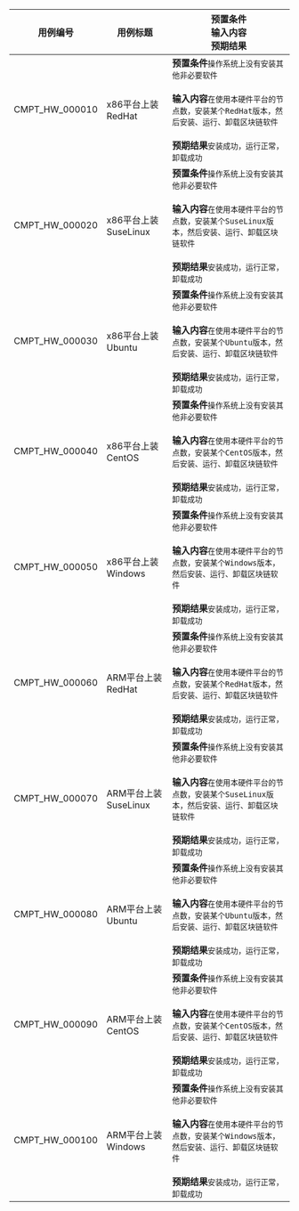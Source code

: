|用例编号|用例标题|预置条件<br>输入内容<br>预期结果|
|----------------|----------------|----------------|
|CMPT_HW_000010|x86平台上装RedHat|**预置条件**`操作系统上没有安装其他非必要软件`<br><br>**输入内容**`在使用本硬件平台的节点数，安装某个RedHat版本，然后安装、运行、卸载区块链软件`<br><br>**预期结果**`安装成功，运行正常，卸载成功`|
|CMPT_HW_000020|x86平台上装SuseLinux|**预置条件**`操作系统上没有安装其他非必要软件`<br><br>**输入内容**`在使用本硬件平台的节点数，安装某个SuseLinux版本，然后安装、运行、卸载区块链软件`<br><br>**预期结果**`安装成功，运行正常，卸载成功`|
|CMPT_HW_000030|x86平台上装Ubuntu|**预置条件**`操作系统上没有安装其他非必要软件`<br><br>**输入内容**`在使用本硬件平台的节点数，安装某个Ubuntu版本，然后安装、运行、卸载区块链软件`<br><br>**预期结果**`安装成功，运行正常，卸载成功`|
|CMPT_HW_000040|x86平台上装CentOS|**预置条件**`操作系统上没有安装其他非必要软件`<br><br>**输入内容**`在使用本硬件平台的节点数，安装某个CentOS版本，然后安装、运行、卸载区块链软件`<br><br>**预期结果**`安装成功，运行正常，卸载成功`|
|CMPT_HW_000050|x86平台上装Windows|**预置条件**`操作系统上没有安装其他非必要软件`<br><br>**输入内容**`在使用本硬件平台的节点数，安装某个Windows版本，然后安装、运行、卸载区块链软件`<br><br>**预期结果**`安装成功，运行正常，卸载成功`|
|CMPT_HW_000060|ARM平台上装RedHat|**预置条件**`操作系统上没有安装其他非必要软件`<br><br>**输入内容**`在使用本硬件平台的节点数，安装某个RedHat版本，然后安装、运行、卸载区块链软件`<br><br>**预期结果**`安装成功，运行正常，卸载成功`|
|CMPT_HW_000070|ARM平台上装SuseLinux|**预置条件**`操作系统上没有安装其他非必要软件`<br><br>**输入内容**`在使用本硬件平台的节点数，安装某个SuseLinux版本，然后安装、运行、卸载区块链软件`<br><br>**预期结果**`安装成功，运行正常，卸载成功`|
|CMPT_HW_000080|ARM平台上装Ubuntu|**预置条件**`操作系统上没有安装其他非必要软件`<br><br>**输入内容**`在使用本硬件平台的节点数，安装某个Ubuntu版本，然后安装、运行、卸载区块链软件`<br><br>**预期结果**`安装成功，运行正常，卸载成功`|
|CMPT_HW_000090|ARM平台上装CentOS|**预置条件**`操作系统上没有安装其他非必要软件`<br><br>**输入内容**`在使用本硬件平台的节点数，安装某个CentOS版本，然后安装、运行、卸载区块链软件`<br><br>**预期结果**`安装成功，运行正常，卸载成功`|
|CMPT_HW_000100|ARM平台上装Windows|**预置条件**`操作系统上没有安装其他非必要软件`<br><br>**输入内容**`在使用本硬件平台的节点数，安装某个Windows版本，然后安装、运行、卸载区块链软件`<br><br>**预期结果**`安装成功，运行正常，卸载成功`|

